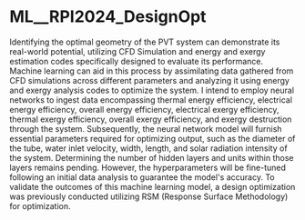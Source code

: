 # ML__RPI2024_DesignOpt
Identifying the optimal geometry of the PVT system can demonstrate its real-world potential, utilizing CFD Simulation and energy and exergy estimation codes specifically designed to evaluate
its performance. Machine learning can aid in this process by assimilating data gathered from CFD simulations across different parameters and analyzing it using energy and exergy analysis codes to optimize the system. I intend to employ neural networks to ingest data encompassing thermal energy efficiency, electrical energy efficiency, overall energy efficiency, electrical exergy efficiency, thermal exergy efficiency, overall exergy efficiency, and exergy destruction through the system. Subsequently, the neural network model will furnish essential parameters required for optimizing output, such as the diameter of the tube, water inlet velocity, width, length, and solar radiation intensity of the system. Determining the number of hidden layers and units within those layers remains pending. However, the hyperparameters will be fine-tuned following an initial data analysis to guarantee the model's accuracy. To validate the outcomes of this machine learning model, a design optimization was previously conducted utilizing RSM (Response Surface Methodology) for optimization.
